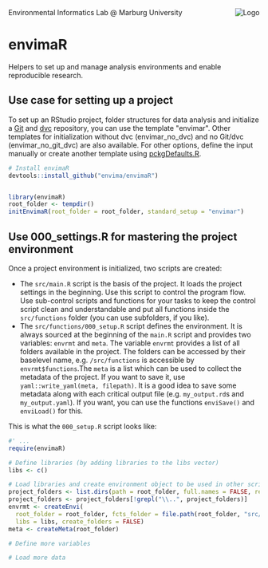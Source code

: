 <img src="https://avatars0.githubusercontent.com/u/44788932?s=200&v=4" align="right" title="Logo">
Environmental Informatics Lab @ Marburg University

# envimaR
Helpers to set up and manage analysis environments and enable reproducible research.

## Use case for setting up a project

To set up an RStudio project, folder structures for data analysis and initialize a [Git](https://git-scm.com/) and [dvc](https://dvc.org/) repository, you can use the template "envimar". Other templates for initialization without dvc (envimar_no_dvc) and no Git/dvc (envimar_no_git_dvc) are also available. For other options, define the input manually or create another template using [pckgDefaults.R](https://github.com/envima/envimaR/blob/master/R/pckgDefaults.R).

```R
# Install envimaR
devtools::install_github("envima/envimaR")


library(envimaR)
root_folder <- tempdir()
initEnvimaR(root_folder = root_folder, standard_setup = "envimar")

```

## Use 000_settings.R for mastering the project environment

Once a project environment is initialized, two scripts are created:

* The `src/main.R` script is the basis of the project. It loads the project settings in the beginning. Use this script to control the program flow. Use sub-control scripts and functions for your tasks to keep the control script clean and understandable and put all functions inside the `src/functions` folder (you can use subfolders, if you like).
* The `src/functions/000_setup.R` script defines the environment. It is always sourced at the beginning of the `main.R` script and provides two variables: `envrmt` and `meta`. The variable `envrmt` provides a list of all folders available in the project. The folders can be accessed by their baselevel name, e.g. `/src/functions` is accessible by `envrmt$functions`.The  `meta` is a list which can be used to collect the metadata of the project. If you want to save it, use `yaml::write_yaml(meta, filepath)`. It is a good idea to save some metadata along with each critical output file (e.g. `my_output.rd`s and `my_output.yaml`). If you want, you can use the functions `enviSave()` and `enviLoad()` for this.

This is what the `000_setup.R` script looks like:

```R
#' ...
require(envimaR)

# Define libraries (by adding libraries to the libs vector)
libs <- c()

# Load libraries and create environment object to be used in other scripts for path navigation
project_folders <- list.dirs(path = root_folder, full.names = FALSE, recursive = TRUE)
project_folders <- project_folders[!grepl("\\..", project_folders)]
envrmt <- createEnvi(
  root_folder = root_folder, fcts_folder = file.path(root_folder, "src/functions/"),  folders = project_folders,
  libs = libs, create_folders = FALSE)
meta <- createMeta(root_folder)

# Define more variables

# Load more data

```

